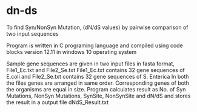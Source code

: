 # dn-ds
To find Syn/NonSyn Mutation, (dN/dS values) by pairwise comparison of two input sequences


Program is written in C programing language and compiled using code blocks version 12.11 in windows 10 operating system

Sample gene sequences are given in two input files in fasta format, File1_Ec.txt and File2_Se.txt
File1_Ec.txt contains 32 gene sequences of E.coli and
File2_Se.txt contains 32 gene sequences of S. Enterica
In both the files genes are arranged in same order.
Corresponding genes of both the organisms are equal in size.
Program calculates result as No. of Syn Mutations, NonSyn Mutations, SynSite, NonSynSite and dN/dS
and stores the result in a output file dNdS_Result.txt
